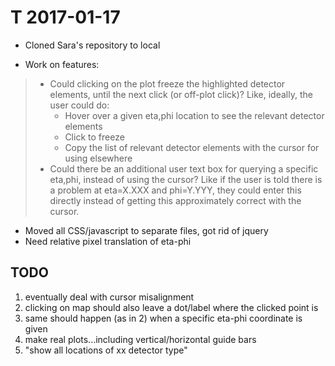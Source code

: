 T 2017-01-17
============

*  Cloned Sara's repository to local

* Work on features:

> * Could clicking on the plot freeze the highlighted detector elements, until the next click (or off-plot click)? Like, ideally, the user could do:
>     * Hover over a given eta,phi location to see the relevant detector elements
>     * Click to freeze
>     * Copy the list of relevant detector elements with the cursor for using elsewhere
> * Could there be an additional user text box for querying a specific eta,phi, instead of using the cursor? Like if the user is told there is a problem at eta=X.XXX and phi=Y.YYY, they could enter this directly instead of getting this approximately correct with the cursor.

* Moved all CSS/javascript to separate files, got rid of jquery
* Need relative pixel translation of eta-phi

TODO
----
1. eventually deal with cursor misalignment
2. clicking on map should also leave a dot/label where the clicked point is
3. same should happen (as in 2) when a specific eta-phi coordinate is given
4. make real plots...including vertical/horizontal guide bars
5. "show all locations of xx detector type"